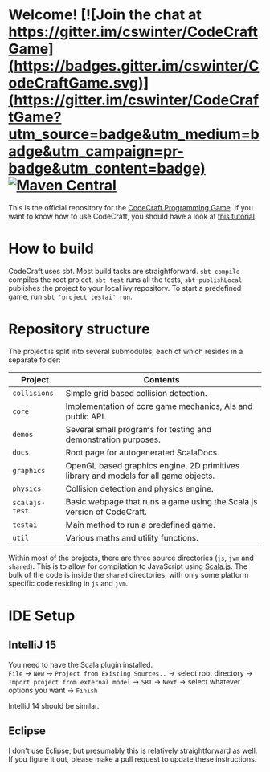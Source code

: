 # Welcome! [![Join the chat at https://gitter.im/cswinter/CodeCraftGame](https://badges.gitter.im/cswinter/CodeCraftGame.svg)](https://gitter.im/cswinter/CodeCraftGame?utm_source=badge&utm_medium=badge&utm_campaign=pr-badge&utm_content=badge) [![Maven Central](https://maven-badges.herokuapp.com/maven-central/org.codecraftgame/codecraft_2.11/badge.svg)](https://maven-badges.herokuapp.com/maven-central/org.codecraftgame/codecraft_2.11)

This is the official repository for the [CodeCraft Programming Game](http://www.codecraftgame.org).
If you want to know how to use CodeCraft, you should have a look at [this tutorial](https://github.com/cswinter/codecraft-tutorial).


# How to build

CodeCraft uses sbt.
Most build tasks are straightforward.
`sbt compile` compiles the root project, `sbt test` runs all the tests, `sbt publishLocal` publishes the project to your local ivy repository.
To start a predefined game, run `sbt 'project testai' run`.


# Repository structure

The project is split into several submodules, each of which resides in a separate folder:

Project        | Contents
-------------- | --------
`collisions`   | Simple grid based collision detection.
`core`         | Implementation of core game mechanics, AIs and public API.
`demos`        | Several small programs for testing and demonstration purposes.
`docs`         | Root page for autogenerated ScalaDocs.
`graphics`     | OpenGL based graphics engine, 2D primitives library and models for all game objects.
`physics`      | Collision detection and physics engine.
`scalajs-test` | Basic webpage that runs a game using the Scala.js version of CodeCraft.
`testai`       | Main method to run a predefined game.
`util`         | Various maths and utility functions.

Within most of the projects, there are three source directories (`js`, `jvm` and `shared`).
This is to allow for compilation to JavaScript using [Scala.js](http://www.scala-js.org/).
The bulk of the code is inside the `shared` directories, with only some platform specific code residing in `js` and `jvm`.


# IDE Setup

## IntelliJ 15

You need to have the Scala plugin installed.  
`File` → `New` → `Project from Existing Sources..` → select root directory → `Import project from external model` → `SBT` → `Next` → select whatever options you want → `Finish`

IntelliJ 14 should be similar.

## Eclipse
I don't use Eclipse, but presumably this is relatively straightforward as well.
If you figure it out, please make a pull request to update these instructions.
